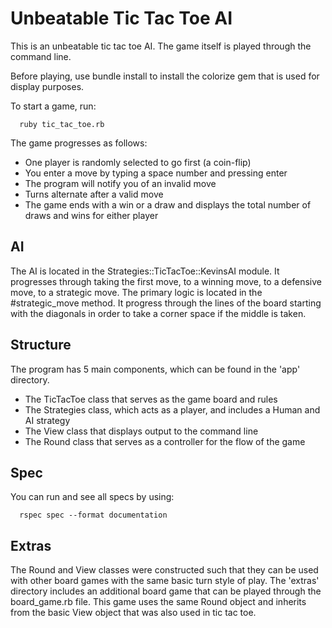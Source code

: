 # Unbeatable Tic Tac Toe AI

This is an unbeatable tic tac toe AI. The game itself is played through the command line.

Before playing, use bundle install to install the colorize gem that is used for display purposes.

To start a game, run:
```
  ruby tic_tac_toe.rb
```

The game progresses as follows:

- One player is randomly selected to go first (a coin-flip)
- You enter a move by typing a space number and pressing enter
- The program will notify you of an invalid move
- Turns alternate after a valid move
- The game ends with a win or a draw and displays the total number of draws and wins for either player

## AI

The AI is located in the Strategies::TicTacToe::KevinsAI module.
It progresses through taking the first move, to a winning move, to a defensive move, to a strategic move.
The primary logic is located in the #strategic_move method. It progress through the lines of the board starting with the diagonals in order to take a corner space if the middle is taken.

## Structure

The program has 5 main components, which can be found in the 'app' directory.

- The TicTacToe class that serves as the game board and rules
- The Strategies class, which acts as a player, and includes a Human and AI strategy
- The View class that displays output to the command line
- The Round class that serves as a controller for the flow of the game

## Spec

You can run and see all specs by using:
```
  rspec spec --format documentation
```

## Extras

The Round and View classes were constructed such that they can be used with other board games with the same basic turn style of play. The 'extras' directory includes an additional board game that can be played through the board_game.rb file. This game uses the same Round object and inherits from the basic View object that was also used in tic tac toe.
